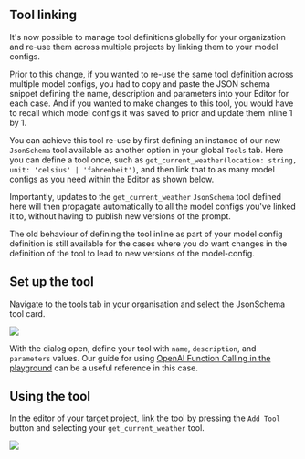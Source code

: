 ## Tool linking

It's now possible to manage tool definitions globally for your organization and re-use them across multiple projects by linking them to your model configs.

Prior to this change, if you wanted to re-use the same tool definition across multiple model configs, you had to copy and paste the JSON schema snippet defining the name, description and parameters into your Editor for each case. And if you wanted to make changes to this tool, you would have to recall which model configs it was saved to prior and update them inline 1 by 1.

You can achieve this tool re-use by first defining an instance of our new `JsonSchema` tool available as another option in your global `Tools` tab. Here you can define a tool once, such as `get_current_weather(location: string, unit: 'celsius' | 'fahrenheit')`, and then link that to as many model configs as you need within the Editor as shown below.

Importantly, updates to the `get_current_weather` `JsonSchema` tool defined here will then propagate automatically to all the model configs you've linked it to, without having to publish new versions of the prompt.

The old behaviour of defining the tool inline as part of your model config definition is still available for the cases where you do want changes in the definition of the tool to lead to new versions of the model-config.

## Set up the tool

Navigate to the [tools tab](https://app.humanloop.com/hl-test/tools) in your organisation and select the JsonSchema tool card.

![](../assets/images/509a0e7-image.png)

With the dialog open, define your tool with `name`, `description`, and `parameters` values. Our guide for using [OpenAI Function Calling in the playground](/docs/guides/create-a-tool-in-the-editor) can be a useful reference in this case.

## Using the tool

In the editor of your target project, link the tool by pressing the `Add Tool` button and selecting your `get_current_weather` tool.

![](../assets/images/8c584c4-image.png)

